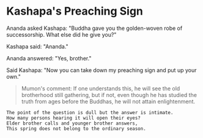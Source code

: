 # Kashapa's Preaching Sign

Ananda asked Kashapa: "Buddha gave you the golden-woven robe of successorship. What else did he give you?"

Kashapa said: "Ananda."

Ananda answered: "Yes, brother."

Said Kashapa: "Now you can take down my preaching sign and put up your own."

> Mumon's comment: If one understands this, he will see the old brotherhood still gathering, but if not, even though he has studied the truth from ages before the Buddhas, he will not attain enlightenment.

```
The point of the question is dull but the answer is intimate.
How many persons hearing it will open their eyes?
Elder brother calls and younger brother answers,
This spring does not belong to the ordinary season.
```
